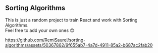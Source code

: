 ## Sorting Algorithms

This is just a random project to train React and work with Sorting Algorithms.\
Feel free to add your own ones 😊

https://github.com/RemiSaurel/sorting-algorithms/assets/50367862/9f655ab7-4a7d-4911-85a2-b687ac2fab20

